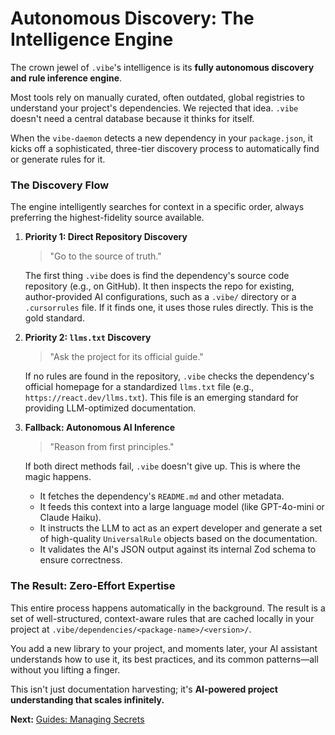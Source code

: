 # Autonomous Discovery: The Intelligence Engine

The crown jewel of `.vibe`'s intelligence is its **fully autonomous discovery and rule inference engine**.

Most tools rely on manually curated, often outdated, global registries to understand your project's dependencies. We rejected that idea. `.vibe` doesn't need a central database because it thinks for itself.

When the `vibe-daemon` detects a new dependency in your `package.json`, it kicks off a sophisticated, three-tier discovery process to automatically find or generate rules for it.

### The Discovery Flow

The engine intelligently searches for context in a specific order, always preferring the highest-fidelity source available.

1.  **Priority 1: Direct Repository Discovery**
    > "Go to the source of truth."

    The first thing `.vibe` does is find the dependency's source code repository (e.g., on GitHub). It then inspects the repo for existing, author-provided AI configurations, such as a `.vibe/` directory or a `.cursorrules` file. If it finds one, it uses those rules directly. This is the gold standard.

2.  **Priority 2: `llms.txt` Discovery**
    > "Ask the project for its official guide."

    If no rules are found in the repository, `.vibe` checks the dependency's official homepage for a standardized `llms.txt` file (e.g., `https://react.dev/llms.txt`). This file is an emerging standard for providing LLM-optimized documentation.

3.  **Fallback: Autonomous AI Inference**
    > "Reason from first principles."

    If both direct methods fail, `.vibe` doesn't give up. This is where the magic happens.
    - It fetches the dependency's `README.md` and other metadata.
    - It feeds this context into a large language model (like GPT-4o-mini or Claude Haiku).
    - It instructs the LLM to act as an expert developer and generate a set of high-quality `UniversalRule` objects based on the documentation.
    - It validates the AI's JSON output against its internal Zod schema to ensure correctness.

### The Result: Zero-Effort Expertise

This entire process happens automatically in the background. The result is a set of well-structured, context-aware rules that are cached locally in your project at `.vibe/dependencies/<package-name>/<version>/`.

You add a new library to your project, and moments later, your AI assistant understands how to use it, its best practices, and its common patterns—all without you lifting a finger.

This isn't just documentation harvesting; it's **AI-powered project understanding that scales infinitely.**

**Next:** [Guides: Managing Secrets](../03-guides/01-managing-secrets.md)
